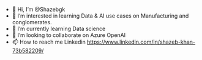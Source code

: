 - 👋 Hi, I’m @Shazebgk
- 👀 I’m interested in learning Data & AI use cases on Manufacturing and conglomerates.
- 🌱 I’m currently learning Data science
- 💞️ I’m looking to collaborate on Azure OpenAI 
- 📫 How to reach me Linkedin https://www.linkedin.com/in/shazeb-khan-73b582209/

<!---
Shazebgk/Shazebgk is a ✨ special ✨ repository because its `README.md` (this file) appears on your GitHub profile.
You can click the Preview link to take a look at your changes.
--->
